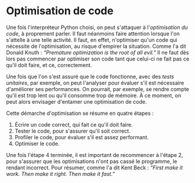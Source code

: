 # Optimisation de code

Une fois l'interpréteur Python choisi, on peut s'attaquer à l'*optimisation du code*, à proprement parler. Il faut néanmoins faire attention lorsque l'on s'attelle à une telle activité. Il faut, en effet, n'optimiser qu'un code qui nécessite de l'optimisation, au risque d'empirer la situation. Comme l'a dit Donald Knuth&nbsp;: <i>“Premature optimization is the root of all evil.”</i> Il ne faut dès lors pas commencer par optimiser son code tant que celui-ci ne fait pas ce qu'il doit faire, et ce, correctement.

Une fois que l'on s'est assuré que le code fonctionne, avec des *tests unitaires*, par exemple, on peut l'analyser pour évaluer s'il est nécessaire d'améliorer ses performances. On pourrait, par exemple, se rendre compte qu'il est trop lent ou qu'il consomme trop de mémoire. À ce moment, on peut alors envisager d'entamer une optimisation de code.

Cette démarche d'optimisation se résume en quatre étapes :
1. Écrire un code correct, qui fait ce qu'il doit faire.
2. Tester le code, pour s'assurer qu'il soit correct.
3. Profiler le code, pour évaluer s'il est assez performant.
4. Optimiser le code.

Une fois l'étape&nbsp;4 terminée, il est important de recommencer à l'étape&nbsp;2, pour s'assurer que les optimisations n'ont pas cassé le programme, le rendant incorrect. Pour résumer, comme l'a dit Kent Beck&nbsp;: <i>“First make it work. Then make it right. Then make it fast.”</i>
